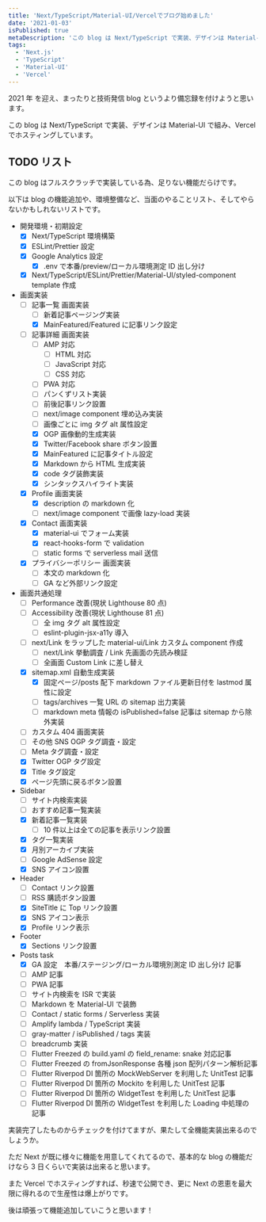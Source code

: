 ```yaml
---
title: 'Next/TypeScript/Material-UI/Vercelでブログ始めました'
date: '2021-01-03'
isPublished: true
metaDescription: 'この blog は Next/TypeScript で実装、デザインは Material-UI で組み、Vercel でホスティングしています。'
tags:
  - 'Next.js'
  - 'TypeScript'
  - 'Material-UI'
  - 'Vercel'
---
```


2021 年 を迎え、まったりと技術発信 blog というより備忘録を付けようと思います。

この blog は Next/TypeScript で実装、デザインは Material-UI で組み、Vercel でホスティングしています。

## TODO リスト

この blog はフルスクラッチで実装している為、足りない機能だらけです。

以下は blog の機能追加や、環境整備など、当面のやることリスト、そしてやらないかもしれないリストです。

- 開発環境・初期設定
  - [x] Next/TypeScript 環境構築
  - [x] ESLint/Prettier 設定
  - [x] Google Analytics 設定
    - [x] .env で本番/preview/ローカル環境測定 ID 出し分け
  - [x] Next/TypeScript/ESLint/Prettier/Material-UI/styled-component template 作成
- 画面実装
  - [ ] 記事一覧 画面実装
    - [ ] 新着記事ページング実装
    - [x] MainFeatured/Featured に記事リンク設定
  - [ ] 記事詳細 画面実装
    - [ ] AMP 対応
      - [ ] HTML 対応
      - [ ] JavaScript 対応
      - [ ] CSS 対応
    - [ ] PWA 対応
    - [ ] パンくずリスト実装
    - [ ] 前後記事リンク設置
    - [ ] next/image component 埋め込み実装
    - [ ] 画像ごとに img タグ alt 属性設定
    - [x] OGP 画像動的生成実装
    - [x] Twitter/Facebook share ボタン設置
    - [x] MainFeatured に記事タイトル設定
    - [x] Markdown から HTML 生成実装
    - [x] code タグ装飾実装
    - [x] シンタックスハイライト実装
  - [x] Profile 画面実装
    - [x] description の markdown 化
    - [ ] next/image component で画像 lazy-load 実装
  - [x] Contact 画面実装
    - [x] material-ui でフォーム実装
    - [x] react-hooks-form で validation
    - [ ] static forms で serverless mail 送信
  - [x] プライバシーポリシー 画面実装
    - [ ] 本文の markdown 化
    - [ ] GA など外部リンク設定
- 画面共通処理
  - [ ] Performance 改善(現状 Lighthouse 80 点)
  - [ ] Accessibility 改善(現状 Lighthouse 81 点)
    - [ ] 全 img タグ alt 属性設定
    - [ ] eslint-plugin-jsx-a11y 導入
  - [ ] next/Link をラップした material-ui/Link カスタム component 作成
    - [ ] next/Link 挙動調査 / Link 先画面の先読み検証
    - [ ] 全画面 Custom Link に差し替え
  - [x] sitemap.xml 自動生成実装
    - [x] 固定ページ/posts 配下 markdown ファイル更新日付を lastmod 属性に設定
    - [ ] tags/archives 一覧 URL の sitemap 出力実装
    - [ ] markdown meta 情報の isPublished=false 記事は sitemap から除外実装
  - [ ] カスタム 404 画面実装
  - [ ] その他 SNS OGP タグ調査・設定
  - [ ] Meta タグ調査・設定
  - [x] Twitter OGP タグ設定
  - [x] Title タグ設定
  - [x] ページ先頭に戻るボタン設置
- Sidebar
  - [ ] サイト内検索実装
  - [ ] おすすめ記事一覧実装
  - [x] 新着記事一覧実装
    - [ ] 10 件以上は全ての記事を表示リンク設置
  - [x] タグ一覧実装
  - [x] 月別アーカイブ実装
  - [ ] Google AdSense 設定
  - [x] SNS アイコン設置
- Header
  - [ ] Contact リンク設置
  - [ ] RSS 購読ボタン設置
  - [x] SiteTitle に Top リンク設置
  - [x] SNS アイコン表示
  - [x] Profile リンク表示
- Footer
  - [x] Sections リンク設置
- Posts task
  - [x] GA 設定　本番/ステージング/ローカル環境別測定 ID 出し分け 記事
  - [ ] AMP 記事
  - [ ] PWA 記事
  - [ ] サイト内検索を ISR で実装
  - [ ] Markdown を Material-UI で装飾
  - [ ] Contact / static forms / Serverless 実装
  - [ ] Amplify lambda / TypeScript 実装
  - [ ] gray-matter / isPublished / tags 実装
  - [ ] breadcrumb 実装
  - [ ] Flutter Freezed の build.yaml の field_rename: snake 対応記事
  - [ ] Flutter Freezed の fromJsonResponse 各種 json 配列パターン解析記事
  - [ ] Flutter Riverpod DI 箇所の MockWebServer を利用した UnitTest 記事
  - [ ] Flutter Riverpod DI 箇所の Mockito を利用した UnitTest 記事
  - [ ] Flutter Riverpod DI 箇所の WidgetTest を利用した UnitTest 記事
  - [ ] Flutter Riverpod DI 箇所の WidgetTest を利用した Loading 中処理の 記事

実装完了したものからチェックを付けてますが、果たして全機能実装出来るのでしょうか。

ただ Next が既に様々に機能を用意してくれてるので、基本的な blog の機能だけなら 3 日くらいで実装は出来ると思います。

また Vercel でホスティングすれば、秒速で公開でき、更に Next の恩恵を最大限に得れるので生産性は爆上がりです。

後は頑張って機能追加していこうと思います！
